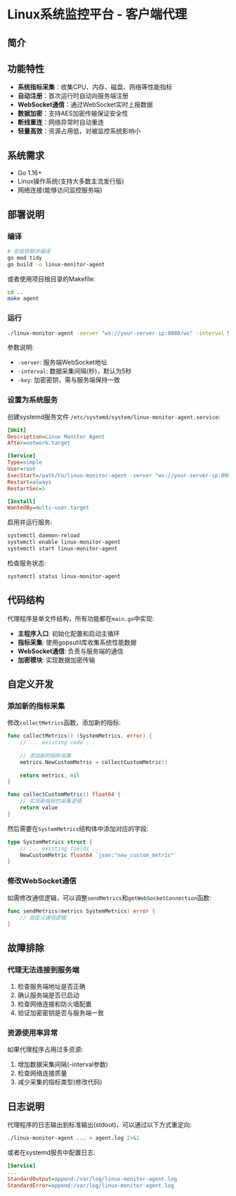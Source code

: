 # Linux系统监控平台 - 客户端代理

<!--
客户端代理组件

这是Linux系统监控平台的客户端代理部分，负责部署在被监控的Linux服务器上。
主要功能:
- 采集系统性能指标（CPU、内存、磁盘等）
- 收集系统基本信息（主机名、平台等）
- 通过WebSocket与服务端建立安全连接
- 定期向服务端上报监控数据
- 支持数据加密传输
- 实现自动重连机制

该组件使用Go语言开发，具有低资源占用和跨平台兼容性的特点。
-->

## 简介

## 功能特性

- **系统指标采集**：收集CPU、内存、磁盘、网络等性能指标
- **自动注册**：首次运行时自动向服务端注册
- **WebSocket通信**：通过WebSocket实时上报数据
- **数据加密**：支持AES加密传输保证安全性
- **断线重连**：网络异常时自动重连
- **轻量高效**：资源占用低，对被监控系统影响小

## 系统需求

- Go 1.16+
- Linux操作系统(支持大多数主流发行版)
- 网络连接(能够访问监控服务端)

## 部署说明

### 编译

```bash
# 安装依赖并编译
go mod tidy
go build -o linux-monitor-agent
```

或者使用项目根目录的Makefile:

```bash
cd ..
make agent
```

### 运行

```bash
./linux-monitor-agent -server "ws://your-server-ip:8080/ws" -interval 5 -key "your-encryption-key"
```

参数说明:
- `-server`: 服务端WebSocket地址
- `-interval`: 数据采集间隔(秒)，默认为5秒
- `-key`: 加密密钥，需与服务端保持一致

### 设置为系统服务

创建systemd服务文件 `/etc/systemd/system/linux-monitor-agent.service`:

```ini
[Unit]
Description=Linux Monitor Agent
After=network.target

[Service]
Type=simple
User=root
ExecStart=/path/to/linux-monitor-agent -server "ws://your-server-ip:8080/ws" -interval 5 -key "your-encryption-key"
Restart=always
RestartSec=5

[Install]
WantedBy=multi-user.target
```

启用并运行服务:

```bash
systemctl daemon-reload
systemctl enable linux-monitor-agent
systemctl start linux-monitor-agent
```

检查服务状态:

```bash
systemctl status linux-monitor-agent
```

## 代码结构

代理程序是单文件结构，所有功能都在`main.go`中实现:

- **主程序入口**: 初始化配置和启动主循环
- **指标采集**: 使用gopsutil库收集系统性能数据
- **WebSocket通信**: 负责与服务端的通信
- **加密模块**: 实现数据加密传输

## 自定义开发

### 添加新的指标采集

修改`collectMetrics`函数，添加新的指标:

```go
func collectMetrics() (SystemMetrics, error) {
    // ... existing code ...
    
    // 添加新的指标采集
    metrics.NewCustomMetric = collectCustomMetric()
    
    return metrics, nil
}

func collectCustomMetric() float64 {
    // 实现新指标的采集逻辑
    return value
}
```

然后需要在`SystemMetrics`结构体中添加对应的字段:

```go
type SystemMetrics struct {
    // ... existing fields ...
    NewCustomMetric float64 `json:"new_custom_metric"`
}
```

### 修改WebSocket通信

如需修改通信逻辑，可以调整`sendMetrics`和`getWebSocketConnection`函数:

```go
func sendMetrics(metrics SystemMetrics) error {
    // 自定义通信逻辑
}
```

## 故障排除

### 代理无法连接到服务端

1. 检查服务端地址是否正确
2. 确认服务端是否已启动
3. 检查网络连接和防火墙配置
4. 验证加密密钥是否与服务端一致

### 资源使用率异常

如果代理程序占用过多资源:

1. 增加数据采集间隔(-interval参数)
2. 检查网络连接质量
3. 减少采集的指标类型(修改代码)

## 日志说明

代理程序的日志输出到标准输出(stdout)，可以通过以下方式重定向:

```bash
./linux-monitor-agent ... > agent.log 2>&1
```

或者在systemd服务中配置日志:

```ini
[Service]
...
StandardOutput=append:/var/log/linux-monitor-agent.log
StandardError=append:/var/log/linux-monitor-agent.log
``` 